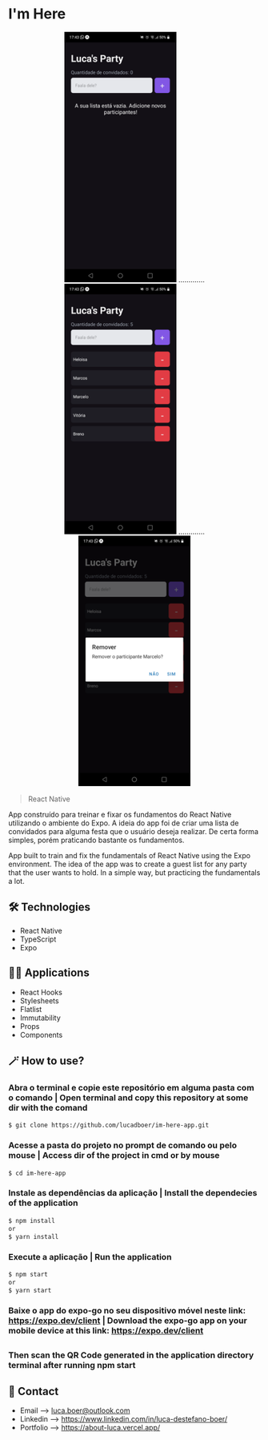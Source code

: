 # I'm Here

<p align="center">
    
<span>
    <img height="500" src="./github/preview1.png">
    .............
    <img height="500" src="./github/preview2.png">
    .............
    <img height="500" src="./github/preview3.png">
</span>
    
</p>

> React Native

App construído para treinar e fixar os fundamentos do React Native utilizando o ambiente do Expo. A ideia do app foi de criar uma lista de convidados para alguma festa que o usuário deseja realizar. De certa forma simples, porém praticando bastante os fundamentos.

App built to train and fix the fundamentals of React Native using the Expo environment. The idea of ​​the app was to create a guest list for any party that the user wants to hold. In a simple way, but practicing the fundamentals a lot.

## 🛠 Technologies

- React Native
- TypeScript
- Expo

## 🧑‍💻 Applications

- React Hooks
- Stylesheets
- Flatlist
- Immutability
- Props
- Components

## 🪄 How to use?

### Abra o terminal e copie este repositório em alguma pasta com o comando | Open terminal and copy this repository at some dir with the comand
```
$ git clone https://github.com/lucadboer/im-here-app.git
```

### Acesse a pasta do projeto no prompt de comando ou pelo mouse | Access dir of the project in cmd or by mouse

```
$ cd im-here-app
```

### Instale as dependências da aplicação | Install the dependecies of the application

```
$ npm install
or
$ yarn install
```

### Execute a aplicação | Run the application

```
$ npm start
or
$ yarn start
```

### Baixe o app do expo-go no seu dispositivo móvel neste link: https://expo.dev/client | Download the expo-go app on your mobile device at this link: https://expo.dev/client 

##

### Then scan the QR Code generated in the application directory terminal after running npm start

## 💛 Contact

- Email --> luca.boer@outlook.com
- Linkedin --> https://www.linkedin.com/in/luca-destefano-boer/
- Portfolio --> https://about-luca.vercel.app/
